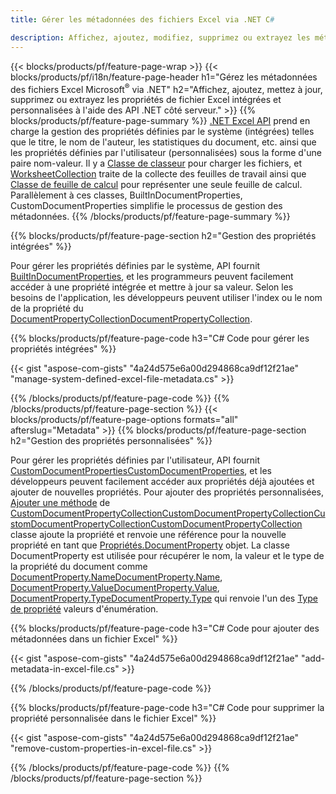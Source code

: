 ```yaml
---
title: Gérer les métadonnées des fichiers Excel via .NET C#

description: Affichez, ajoutez, modifiez, supprimez ou extrayez les métadonnées des fichiers Excel avec seulement quelques lignes de code C#
---
```

{{< blocks/products/pf/feature-page-wrap >}}
{{< blocks/products/pf/i18n/feature-page-header h1="Gérez les métadonnées des fichiers Excel Microsoft<sup>&reg;</sup> via .NET" h2="Affichez, ajoutez, mettez à jour, supprimez ou extrayez les propriétés de fichier Excel intégrées et personnalisées à l\'aide des API .NET côté serveur." >}}
{{% blocks/products/pf/feature-page-summary %}}
[.NET Excel API](/cells/net/) prend en charge la gestion des propriétés définies par le système (intégrées) telles que le titre, le nom de l'auteur, les statistiques du document, etc. ainsi que les propriétés définies par l'utilisateur (personnalisées) sous la forme d'une paire nom-valeur. Il y a [Classe de classeur](https://reference.aspose.com/cells/net/aspose.cells/workbook) pour charger les fichiers, et [WorksheetCollection](https://reference.aspose.com/cells/net/aspose.cells/worksheetcollection) traite de la collecte des feuilles de travail ainsi que [Classe de feuille de calcul](https://reference.aspose.com/cells/net/aspose.cells/worksheet) pour représenter une seule feuille de calcul. Parallèlement à ces classes, BuiltInDocumentProperties, CustomDocumentProperties simplifie le processus de gestion des métadonnées. 
{{% /blocks/products/pf/feature-page-summary %}}

{{% blocks/products/pf/feature-page-section h2="Gestion des propriétés intégrées" %}}

Pour gérer les propriétés définies par le système, API fournit [BuiltInDocumentProperties](https://reference.aspose.com/cells/net/aspose.cells/workbook/properties/builtindocumentproperties), et les programmeurs peuvent facilement accéder à une propriété intégrée et mettre à jour sa valeur. Selon les besoins de l'application, les développeurs peuvent utiliser l'index ou le nom de la propriété du [DocumentPropertyCollectionDocumentPropertyCollection](https://reference.aspose.com/cells/net/aspose.cells.properties/documentpropertycollection). 

{{% blocks/products/pf/feature-page-code h3="C# Code pour gérer les propriétés intégrées" %}}

{{< gist "aspose-com-gists" "4a24d575e6a00d294868ca9df12f21ae" "manage-system-defined-excel-file-metadata.cs" >}}

{{% /blocks/products/pf/feature-page-code %}}
{{% /blocks/products/pf/feature-page-section %}}
{{< blocks/products/pf/feature-page-options formats="all" afterslug="Metadata" >}}
{{% blocks/products/pf/feature-page-section h2="Gestion des propriétés personnalisées" %}}

Pour gérer les propriétés définies par l'utilisateur, API fournit [CustomDocumentPropertiesCustomDocumentProperties](https://reference.aspose.com/cells/net/aspose.cells/workbook/properties/customdocumentproperties), et les développeurs peuvent facilement accéder aux propriétés déjà ajoutées et ajouter de nouvelles propriétés. Pour ajouter des propriétés personnalisées, [Ajouter une méthode](https://reference.aspose.com/cells/net/aspose.cells.properties/customdocumentpropertycollection/methods/add/index) de [CustomDocumentPropertyCollectionCustomDocumentPropertyCollectionCustomDocumentPropertyCollectionCustomDocumentPropertyCollection](https://reference.aspose.com/cells/net/aspose.cells.properties/customdocumentpropertycollection) classe ajoute la propriété et renvoie une référence pour la nouvelle propriété en tant que [Propriétés.DocumentProperty](https://reference.aspose.com/cells/net/aspose.cells.properties/documentproperty) objet. La classe DocumentProperty est utilisée pour récupérer le nom, la valeur et le type de la propriété du document comme [DocumentProperty.NameDocumentProperty.Name](https://reference.aspose.com/cells/net/aspose.cells.properties/documentproperty/properties/name), [DocumentProperty.ValueDocumentProperty.Value](https://reference.aspose.com/cells/net/aspose.cells.properties/documentproperty/properties/value),  [DocumentProperty.TypeDocumentProperty.Type](https://reference.aspose.com/cells/net/aspose.cells.properties/documentproperty/properties/type) qui renvoie l'un des [Type de propriété](https://reference.aspose.com/cells/net/aspose.cells.properties/propertytype) valeurs d'énumération. 
 
{{% blocks/products/pf/feature-page-code h3="C# Code pour ajouter des métadonnées dans un fichier Excel" %}}

{{< gist "aspose-com-gists" "4a24d575e6a00d294868ca9df12f21ae" "add-metadata-in-excel-file.cs" >}}

{{% /blocks/products/pf/feature-page-code %}}


{{% blocks/products/pf/feature-page-code h3="C# Code pour supprimer la propriété personnalisée dans le fichier Excel" %}}

{{< gist "aspose-com-gists" "4a24d575e6a00d294868ca9df12f21ae" "remove-custom-properties-in-excel-file.cs" >}}

{{% /blocks/products/pf/feature-page-code %}}
{{% /blocks/products/pf/feature-page-section %}}
